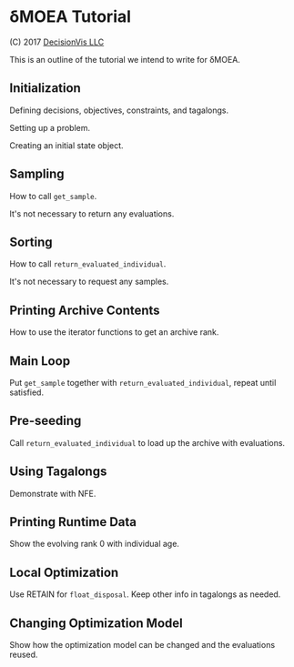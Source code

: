 # δMOEA Tutorial

(C) 2017 [DecisionVis LLC](http://www.decisionvis.com)

This is an outline of the tutorial we intend to write for δMOEA.

## Initialization

Defining decisions, objectives, constraints, and tagalongs.

Setting up a problem.

Creating an initial state object.

## Sampling

How to call `get_sample`.

It's not necessary to return any evaluations.

## Sorting

How to call `return_evaluated_individual`.

It's not necessary to request any samples.

## Printing Archive Contents

How to use the iterator functions to get an archive rank.

## Main Loop

Put `get_sample` together with
`return_evaluated_individual`, repeat until satisfied.

## Pre-seeding

Call `return_evaluated_individual` to load up the archive
with evaluations.

## Using Tagalongs

Demonstrate with NFE.

## Printing Runtime Data

Show the evolving rank 0 with individual age.

## Local Optimization

Use RETAIN for `float_disposal`.  Keep other info in
tagalongs as needed.

## Changing Optimization Model

Show how the optimization model can be changed and the
evaluations reused.

